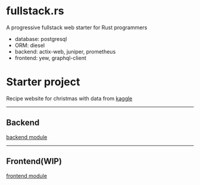 # fullstack.rs

A progressive fullstack web starter for Rust programmers

- database: postgresql
- ORM: diesel
- backend: actix-web, juniper, prometheus
- frontend: yew, graphql-client

# Starter project

Recipe website for christmas with data from [kaggle](https://www.kaggle.com/jonathanbouchet/hmm-yummy)

---

## Backend

[backend module](./backend/README.md)

---

## Frontend(WIP)

[frontend module](./frontend/README.md)
